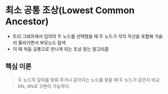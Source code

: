 # 최소 공통 조상(Lowest Common Ancestor)
- 트리 그래프에서 임의의 두 노드를 선택했을 때 두 노드가 각각 자신을 포함해 거슬러 올라가면서 부모노드 탐색
- 이 때 처음 공통으로 만나게 되는 조상 찾는 알고리즘

## 핵심 이론
> 두 노드의 깊이를 맞춰 주거나 같아지는 노드를 찾을 때 두 노드가 같은지 비교
> bfs, dfs로 구현이 가능하다
